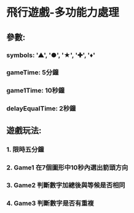 # 飛行遊戲-多功能力處理

## 參數:
### symbols: '▲', '●', '★', '✚', '♦'
### gameTime: 5分鐘
### game1Time: 10秒鐘
### delayEqualTime: 2秒鐘

## 遊戲玩法:
### 1. 限時五分鐘
### 2. Game1 在7個圖形中10秒內選出箭頭方向
### 3. Game2 判斷數字加總後與等候是否相同
### 4. Game3 判斷數字是否有重複
